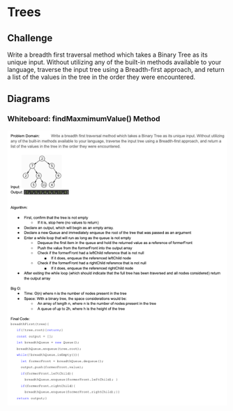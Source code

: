 # Trees

## Challenge

Write a breadth first traversal method which takes a Binary Tree as its unique input. Without utilizing any of the built-in methods available to your language, traverse the input tree using a Breadth-first approach, and return a list of the values in the tree in the order they were encountered.

## Diagrams

### Whiteboard: findMaxmimumValue() Method

![ExtendedBinaryTree](./breadth-first.png)
